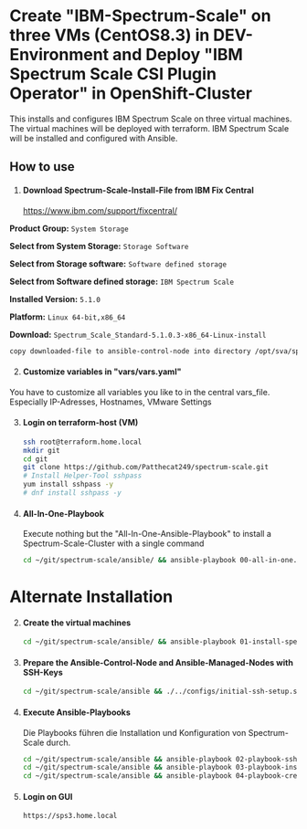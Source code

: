 # Create "IBM-Spectrum-Scale" on three VMs (CentOS8.3) in DEV-Environment and Deploy "IBM Spectrum Scale CSI Plugin Operator" in OpenShift-Cluster
This installs and configures IBM Spectrum Scale on three virtual machines. The virtual machines will be deployed with terraform. IBM Spectrum Scale will be installed and configured with Ansible.



## How to use
1. #### Download Spectrum-Scale-Install-File from IBM Fix Central
    https://www.ibm.com/support/fixcentral/

  **Product Group:** `System Storage`

  **Select from System Storage:** `Storage Software`

  **Select from Storage software:** `Software defined storage`

  **Select from Software defined storage:** `IBM Spectrum Scale`

  **Installed Version:** `5.1.0`

  **Platform:** `Linux 64-bit,x86_64`

  **Download:** `Spectrum_Scale_Standard-5.1.0.3-x86_64-Linux-install`


```bash
copy downloaded-file to ansible-control-node into directory /opt/sva/spectrumscale/
```

2. #### Customize variables in "vars/vars.yaml"
You have to customize all variables you like to in the central vars_file. Especially IP-Adresses, Hostnames, VMware Settings

3. #### Login on terraform-host (VM)

   ```bash
   ssh root@terraform.home.local
   mkdir git
   cd git
   git clone https://github.com/Patthecat249/spectrum-scale.git
   # Install Helper-Tool sshpass
   yum install sshpass -y
   # dnf install sshpass -y
   ```

   

4. #### All-In-One-Playbook

   Execute nothing but the "All-In-One-Ansible-Playbook" to install a Spectrum-Scale-Cluster with a single command

   ```bash
   cd ~/git/spectrum-scale/ansible/ && ansible-playbook 00-all-in-one.yaml
   ```



# Alternate Installation

2. #### Create the virtual machines

   ```bash
   cd ~/git/spectrum-scale/ansible/ && ansible-playbook 01-install-spectrum-scale-vms.yaml
   ```

   

3. #### Prepare the Ansible-Control-Node and Ansible-Managed-Nodes with SSH-Keys

   ```bash
   cd ~/git/spectrum-scale/ansible && ./../configs/initial-ssh-setup.sh
   ```

4. #### Execute Ansible-Playbooks

   Die Playbooks führen die Installation und Konfiguration von Spectrum-Scale durch.

   ```bash
   cd ~/git/spectrum-scale/ansible && ansible-playbook 02-playbook-ssh-prepare-setup.yml
   cd ~/git/spectrum-scale/ansible && ansible-playbook 03-playbook-install-spectrum-scale.yml
   cd ~/git/spectrum-scale/ansible && ansible-playbook 04-playbook-create-spectrum-scale-user.yml
   ```

5. #### Login on GUI

   ```bash
   https://sps3.home.local
   ```

   